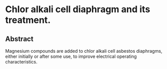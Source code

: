 # Chlor alkali cell diaphragm and its treatment.

## Abstract
Magnesium compounds are added to chlor alkali cell asbestos diaphragms, either initially or after some use, to improve electrical operating characteristics.